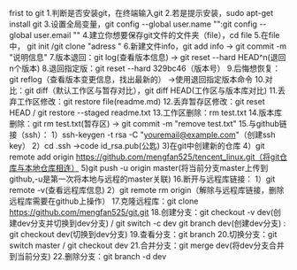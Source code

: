 frist to git
1.判断是否安装git，在终端输入git
2.若是提示安装，sudo apt-get install git
3.设置全局变量，git config --global user.name "":git config --global user.email ""
4.建立你想要保存git文件的文件夹（file），cd file
5.在file中， git init /git clone "adress  " 
6.新建文件info，git add info -> git commit -m "说明信息"
7.版本退回：git log(查看版本信息) -> git reset --hard HEAD^n(退回n个版本)
8.退回指定版：git reset --hard 329bc46（版本号）
9.后悔想恢复：git reflog（查看版本变更信息，找出最新的） ->使用退回指定版本命令
10.对比：git diff（默认工作区与暂存对比），git diff HEAD(工作区与版本库对比)
11.丢弃工作区修改：git restore file(readme.md)
12.丢弃暂存区修改：git reset HEAD <file> / git restore --staged readme.txt
13.工作区删除：rm test.txt
14.版本库删除：git rm test.txt(暂存区) -> git commit -m "remove test.txt"
15.与github链接（ssh）：
    1）ssh-keygen -t rsa -C "youremail@example.com"（创建ssh key）
    2）cd .ssh ->code id_rsa.pub(公匙)
    3)在git中创建新的仓库
    4）git remote add origin https://github.com/mengfan525/tencent_linux.git（将git仓库与本地仓库相连）
    5)git push -u origin master(将当前分支master上传到github,-u是第一次将本地与远程的master关联)
16.断开与远程库链接：
    1）git remote -v(查看远程库信息)
    2）git remote rm origin（解除与远程库链接，删除远程库需要在github上操作）
17.克隆远程库：git clone https://github.com/mengfan525/git.git
18.创建分支：git checkout -v dev(创建dev分支并切换到dev分支) / git switch -c dev
    git branch dev(创建dev分支) : git checkout dev(切换到dev分支)
19.查看分支：git branch
20.切换分支：git switch master /  git checkout dev
21.合并分支：git merge dev(将dev分支合并到当前分支)
22.删除分支：git branch -d dev